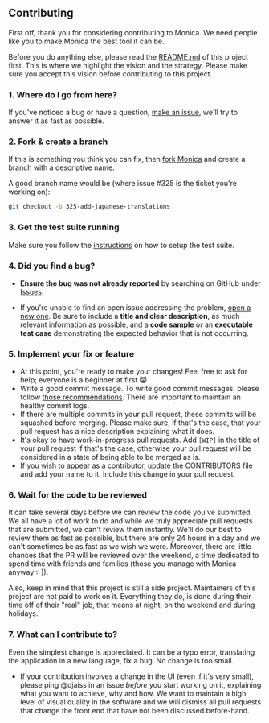 ## Contributing

First off, thank you for considering contributing to Monica. We need people like
you to make Monica the best tool it can be.

Before you do anything else, please read the [README.md](readme.md) of this project first.
This is where we highlight the vision and the strategy. Please make sure you
accept this vision before contributing to this project.

### 1. Where do I go from here?

If you've noticed a bug or have a question, [make an issue](https://github.com/monicahq/monica/issues/new),
we'll try to answer it as fast as possible.

### 2. Fork & create a branch

If this is something you think you can fix, then
[fork Monica](https://help.github.com/articles/fork-a-repo)
and create a branch with a descriptive name.

A good branch name would be (where issue #325 is the ticket you're working on):

```sh
git checkout -b 325-add-japanese-translations
```

### 3. Get the test suite running

Make sure you follow the [instructions](https://github.com/monicahq/monica/wiki/Contribute-as-a-developer#testing-environment)
on how to setup the test suite.

### 4. Did you find a bug?

* **Ensure the bug was not already reported** by searching on GitHub under
[Issues](https://github.com/monicahq/monica/issues).

* If you're unable to find an open issue addressing the problem,
[open a new one](https://github.com/monicahq/monica/issues/new).
Be sure to include a **title and clear description**, as much relevant
information as possible, and a **code sample** or an **executable test case**
demonstrating the expected behavior that is not occurring.

### 5. Implement your fix or feature

* At this point, you're ready to make your changes! Feel free to ask for help;
everyone is a beginner at first :smile_cat:
* Write a good commit message. To write good commit messages, please follow
[those recommendations](http://tbaggery.com/2008/04/19/a-note-about-git-commit-messages.html).
There are important to maintain an healthy commit logs.
* If there are multiple commits in your pull request, these commits will be
squashed before merging. Please make sure, if that's the case, that your pull
request has a nice description explaining what it does.
* It's okay to have work-in-progress pull requests. Add `[WIP]` in the title of
your pull request if that's the case, otherwise your pull request will be
considered in a state of being able to be merged as is.
* If you wish to appear as a contributor, update the CONTRIBUTORS file and
add your name to it. Include this change in your pull request.

### 6. Wait for the code to be reviewed

It can take several days before we can review the code you've submitted. We
all have a lot of work to do and while we truly appreciate pull requests that
are submitted, we can't review them instantly. We'll do our best to review
them as fast as possible, but there are only 24 hours in a day and we can't
sometimes be as fast as we wish we were. Moreover, there are little chances that
the PR will be reviewed over the weekend, a time dedicated to spend time with
friends and families (those you manage with Monica anyway :-)).

Also, keep in mind that this project is still a side project. Maintainers of
this project are not paid to work on it. Everything they do, is done during
their time off of their "real" job, that means at night, on the weekend and
during holidays.

### 7. What can I contribute to?

Even the simplest change is appreciated. It can be a typo error, translating the
application in a new language, fix a bug. No change is too small.

* If your contribution involves a change in the UI (even if it's very small),
please ping @djaiss in an issue *before* you start working on it, explaining
what you want to achieve, why and how. We want to maintain a high level of
visual quality in the software and we will dismiss all pull requests that change
the front end that have not been discussed before-hand.
